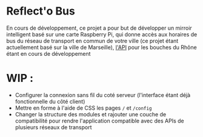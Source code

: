 # Reflect'o Bus
En cours de développement, ce projet a pour but de développer un mirroir intelligent basé sur une carte Raspberry Pi, qui donne accès aux horaires de bus du réseau de transport en commun de votre ville (ce projet étant actuellement basé sur la ville de Marseille), [l'API](https://github.com/augustin64/lepilote) pour les bouches du Rhône étant en cours de développement

# WIP :
 - Configurer la connexion sans fil du coté serveur (l'interface étant déjà fonctionnelle du côté client)  
 - Mettre en forme à l'aide de CSS les pages `/` et `/config`  
 - Changer la structure des modules et rajouter une couche de compatibilité pour rendre l'application compatible avec des APIs de plusieurs réseaux de transport
